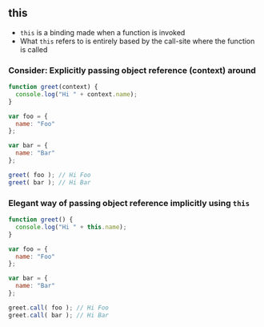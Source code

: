 ## this
- `this` is a binding made when a function is invoked
- What `this` refers to is entirely based by the call-site where the function is called

### Consider: Explicitly passing object reference (context) around
```js
function greet(context) {
  console.log("Hi " + context.name);
}

var foo = {
  name: "Foo"
};

var bar = {
  name: "Bar"
};

greet( foo ); // Hi Foo
greet( bar ); // Hi Bar

```

### Elegant way of passing object reference implicitly using `this`
```js
function greet() {
  console.log("Hi " + this.name);
}

var foo = {
  name: "Foo"
};

var bar = {
  name: "Bar"
};

greet.call( foo ); // Hi Foo
greet.call( bar ); // Hi Bar
```
